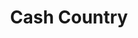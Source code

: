 ---
title: Cash Country
slug: cash-country
updated-on: '2024-05-30T13:44:31.749Z'
created-on: '2024-05-30T13:41:46.671Z'
published-on: '2024-05-30T13:54:32.469Z'
f_city-state-2:
- cms/city/carthage-mo.md
- cms/city/harrisonville-mo.md
- cms/city/sikeston-mo.md
- cms/city/cookeville-tn.md
f_locations:
- cms/payday-loan/cash-country-6946.md
- cms/payday-loan/cash-country-6947.md
- cms/payday-loan/cash-country-6948.md
- cms/payday-loan/cash-country-6949.md
- cms/payday-loan/cash-country-6950.md
- cms/payday-loan/cash-country-6951.md
f_states:
- cms/state/missouri.md
- cms/state/tennessee.md
layout: '[company].html'
tags: company
---